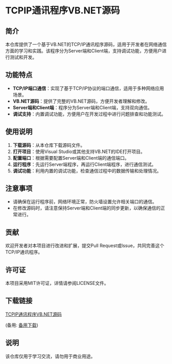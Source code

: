 # TCPIP通讯程序VB.NET源码

## 简介

本仓库提供了一个基于VB.NET的TCP/IP通讯程序源码，适用于开发者在网络通信方面的学习和实践。该程序分为Server端和Client端，支持调试功能，方便用户进行测试和开发。

## 功能特点

- **TCP/IP端口通信**：实现了基于TCP/IP协议的端口通信，适用于多种网络应用场景。
- **VB.NET源码**：提供了完整的VB.NET源码，方便开发者理解和修改。
- **Server端和Client端**：程序分为Server端和Client端，支持双向通信。
- **调试支持**：内置调试功能，方便用户在开发过程中进行问题排查和功能测试。

## 使用说明

1. **下载源码**：从本仓库下载源码文件。
2. **打开项目**：使用Visual Studio或其他支持VB.NET的IDE打开项目。
3. **配置端口**：根据需要配置Server端和Client端的通信端口。
4. **运行程序**：先运行Server端程序，再运行Client端程序，进行通信测试。
5. **调试功能**：利用内置的调试功能，检查通信过程中的数据传输和处理情况。

## 注意事项

- 请确保在运行程序前，网络环境正常，防火墙设置允许相关端口的通信。
- 在修改源码时，请注意保持Server端和Client端的同步更新，以确保通信的正常进行。

## 贡献

欢迎开发者对本项目进行改进和扩展，提交Pull Request或Issue，共同完善这个TCP/IP通讯程序。

## 许可证

本项目采用MIT许可证，详情请参阅LICENSE文件。

## 下载链接
[TCPIP通讯程序VB.NET源码](https://pan.quark.cn/s/dad1d970ff86) 

(备用: [备用下载](https://pan.baidu.com/s/1dBoXDejkvTIXAVeA9gaYPw?pwd=1234))

## 说明

该仓库仅用于学习交流，请勿用于商业用途。
